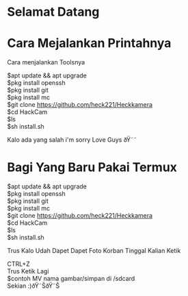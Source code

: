 # Selamat Datang 

# Cara Mejalankan Printahnya
Cara menjalankan Toolsnya<br>

$apt update && apt upgrade<br>
$pkg install openssh<br>
$pkg install git<br>
$pkg install mc <br>
$git clone https://github.com/heck221/Heckkamera<br>
$cd HackCam<br>
$ls<br>
$sh install.sh<br>


Kalo ada yang salah i'm sorry
Love Guys ðŸ˜˜

# Bagi Yang Baru Pakai Termux
$apt update && apt upgrade<br>
$pkg install openssh<br>
$pkg install git<br>
$pkg install mc <br>
$git clone https://github.com/heck221/Heckkamera<br>
$cd HackCam<br>
$ls<br>
$sh install.sh<br>

Trus Kalo Udah Dapet Dapet Foto Korban
Tinggal Kalian Ketik

CTRL+Z<br>
Trus Ketik Lagi<br>
$contoh MV nama gambar/simpan di /sdcard<br>
 Sekian :)ðŸ˜ŠðŸ˜Š<br>
